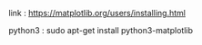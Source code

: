 link : 
      https://matplotlib.org/users/installing.html


python3 : 
      sudo apt-get install python3-matplotlib
